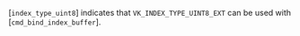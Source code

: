 [`index_type_uint8`] indicates that
`VK_INDEX_TYPE_UINT8_EXT` can be used with
[`cmd_bind_index_buffer`].